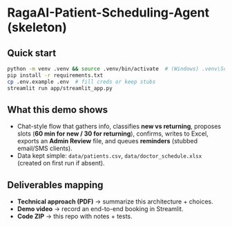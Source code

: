 # RagaAI-Patient-Scheduling-Agent (skeleton)

## Quick start
```bash
python -m venv .venv && source .venv/bin/activate  # (Windows) .venv\Scripts\activate
pip install -r requirements.txt
cp .env.example .env  # fill creds or keep stubs
streamlit run app/streamlit_app.py
```

## What this demo shows
- Chat-style flow that gathers info, classifies **new vs returning**, proposes slots (**60 min for new / 30 for returning**), confirms, writes to Excel, exports an **Admin Review** file, and queues **reminders** (stubbed email/SMS clients).
- Data kept simple: `data/patients.csv`, `data/doctor_schedule.xlsx` (created on first run if absent).

## Deliverables mapping
- **Technical approach (PDF)** → summarize this architecture + choices.
- **Demo video** → record an end-to-end booking in Streamlit.
- **Code ZIP** → this repo with notes + tests.
